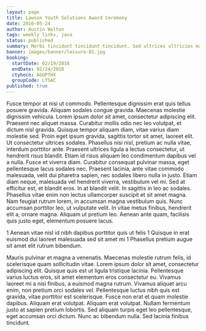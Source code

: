 ```yaml
---
layout: page
title: Lawson Youth Solutions Award Ceremony
date: 2016-05-24
author: Austin Walton
tags: weekly links, java
status: published
summary: Morbi tincidunt tincidunt tincidunt. Sed ultrices ultricies mauris.
banner: images/banner/leisure-01.jpg
booking:
  startDate: 02/19/2018
  endDate: 02/24/2018
  ctyhocn: AGUPTHX
  groupCode: LYSAC
published: true
---
```

Fusce tempor at nisi ut commodo. Pellentesque dignissim erat quis tellus posuere gravida. Aliquam sodales congue gravida. Maecenas molestie dignissim vehicula. Lorem ipsum dolor sit amet, consectetur adipiscing elit. Praesent nec aliquet massa. Curabitur mollis odio nec leo volutpat, et dictum nisl gravida. Quisque tempor aliquam diam, vitae varius diam molestie sed. Proin eget ipsum gravida, sagittis tortor sit amet, laoreet elit. Ut consectetur ultrices sodales. Phasellus nisi nisl, pretium ac nulla vitae, interdum porttitor ante.
Praesent ultrices ligula a lectus consectetur, ut hendrerit risus blandit. Etiam id risus aliquam leo condimentum dapibus vel a nulla. Fusce et viverra diam. Curabitur consequat pulvinar massa, eget pellentesque lacus sodales nec. Praesent lacinia, ante vitae commodo malesuada, velit dui pharetra sapien, nec sodales libero nulla in justo. Etiam diam neque, malesuada vel hendrerit viverra, vestibulum vel mi. Sed at efficitur est, et blandit eros. In at blandit velit. In sagittis in leo ac sodales. Phasellus vitae enim non lectus ullamcorper suscipit et sit amet magna. Nam feugiat rutrum lorem, in accumsan magna vestibulum quis. Nunc accumsan porttitor leo, ut vulputate velit. In vitae metus finibus, hendrerit elit a, ornare magna. Aliquam ut pretium leo. Aenean ante quam, facilisis quis justo eget, elementum posuere lacus.

1 Aenean vitae nisl id nibh dapibus porttitor quis ut felis
1 Quisque in erat euismod dui laoreet malesuada sed sit amet mi
1 Phasellus pretium augue sit amet elit rutrum bibendum.

Mauris pulvinar et magna a venenatis. Maecenas molestie rutrum felis, id scelerisque quam sollicitudin vitae. Lorem ipsum dolor sit amet, consectetur adipiscing elit. Quisque quis est ut ligula tristique lacinia. Pellentesque varius luctus eros, sit amet elementum eros consectetur eu. Vivamus laoreet mi a nisi finibus, a euismod magna rutrum. Vivamus aliquet arcu enim, non pretium orci sodales vel. Pellentesque luctus nibh quis est gravida, vitae porttitor est scelerisque. Fusce non erat et quam molestie dapibus. Aliquam erat volutpat. Aliquam erat volutpat. Nullam fermentum justo at sapien pretium lobortis. Sed aliquam turpis eget leo pellentesque, eget accumsan orci dictum. Nunc ac bibendum nulla. Sed lacinia finibus tincidunt.
